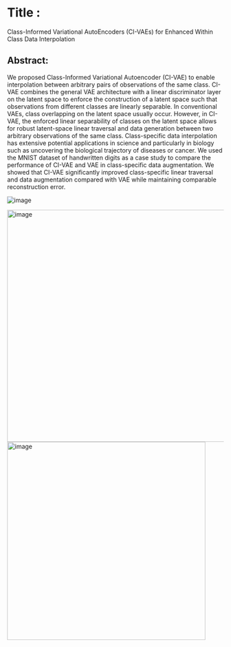 # Title :
Class-Informed Variational AutoEncoders (CI-VAEs) for Enhanced Within Class Data Interpolation


## Abstract:
We proposed Class-Informed Variational Autoencoder (CI-VAE) to enable interpolation between arbitrary pairs of observations of the same class. CI-VAE combines the general VAE architecture with a linear discriminator layer on the latent space to enforce the construction of a latent space such that observations from different classes are linearly separable. In conventional VAEs, class overlapping on the latent space usually occur. However, in CI-VAE, the enforced linear separability of classes on the latent space allows for robust latent-space linear traversal and data generation between two arbitrary observations of the same class. Class-specific data interpolation has extensive potential applications in science and particularly in biology such as uncovering the biological trajectory of diseases or cancer. We used the MNIST dataset of handwritten digits as a case study to compare the performance of CI-VAE and VAE in class-specific data augmentation. We showed that CI-VAE significantly improved class-specific linear traversal and data augmentation compared with VAE while maintaining comparable reconstruction error.

![image](https://user-images.githubusercontent.com/11249004/209890618-365afaaa-5719-4550-83f5-640a7189575f.png)

<img width="540" alt="image" src="https://user-images.githubusercontent.com/11249004/173155790-b32cf9db-ed98-40d9-8fda-724158d5a098.png">

<img width="461" alt="image" src="https://user-images.githubusercontent.com/11249004/173156033-f3498439-14ac-4625-bb86-5a2f106cce12.png">
